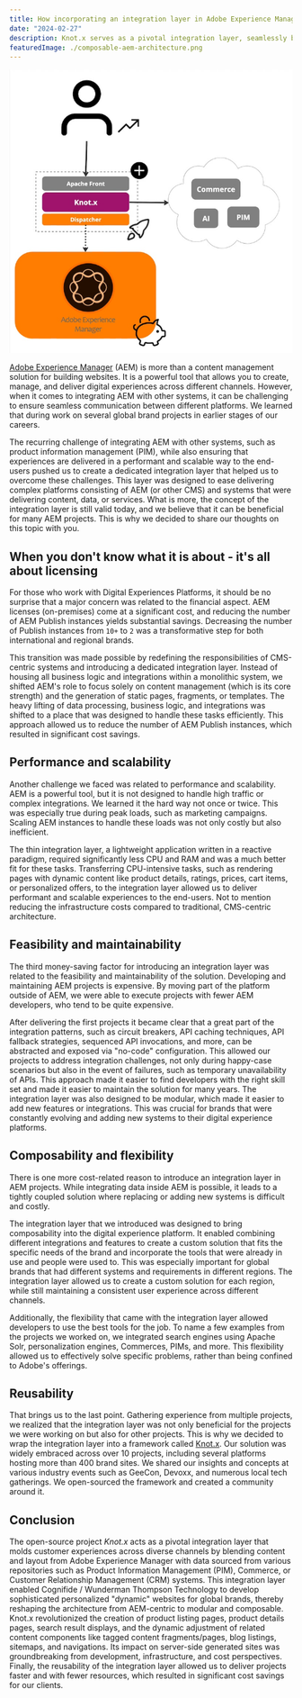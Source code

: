 ```yaml
---
title: How incorporating an integration layer in Adobe Experience Manager (AEM) project saved our clients money
date: "2024-02-27"
description: Knot.x serves as a pivotal integration layer, seamlessly blending content and style from Adobe Experience Manager with data from various sources to create sophisticated personalized websites, revolutionizing the construction and performance of digital platforms while offering flexibility and cost savings, making it a widely adopted solution in Adobe Experience Manager (AEM) projects.
featuredImage: ./composable-aem-architecture.png
---
```


![Composable AEM architecture](composable-aem-architecture.png)

[Adobe Experience Manager](https://business.adobe.com/products/experience-manager/adobe-experience-manager.html) (AEM) is more than a content management solution for building websites. It is a powerful tool that allows you to create, manage, and deliver digital experiences across different channels. However, when it comes to integrating AEM with other systems, it can be challenging to ensure seamless communication between different platforms. We learned that during work on several global brand projects in earlier stages of our careers.

The recurring challenge of integrating AEM with other systems, such as product information management (PIM), while also ensuring that experiences are delivered in a performant and scalable way to the end-users pushed us to create a dedicated integration layer that helped us to overcome these challenges. This layer was designed to ease delivering complex platforms consisting of AEM (or other CMS) and systems that were delivering content, data, or services. What is more, the concept of the integration layer is still valid today, and we believe that it can be beneficial for many AEM projects. This is why we decided to share our thoughts on this topic with you.

## When you don't know what it is about - it's all about licensing

For those who work with Digital Experiences Platforms, it should be no surprise that a major concern was related to the financial aspect. AEM licenses (on-premises) come at a significant cost, and reducing the number of AEM Publish instances yields substantial savings. Decreasing the number of Publish instances from `10+` to `2` was a transformative step for both international and regional brands.

This transition was made possible by redefining the responsibilities of CMS-centric systems and introducing a dedicated integration layer. Instead of housing all business logic and integrations within a monolithic system, we shifted AEM's role to focus solely on content management (which is its core strength) and the generation of static pages, fragments, or templates. The heavy lifting of data processing, business logic, and integrations was shifted to a place that was designed to handle these tasks efficiently. This approach allowed us to reduce the number of AEM Publish instances, which resulted in significant cost savings.

## Performance and scalability

Another challenge we faced was related to performance and scalability. AEM is a powerful tool, but it is not designed to handle high traffic or complex integrations. We learned it the hard way not once or twice. This was especially true during peak loads, such as marketing campaigns. Scaling AEM instances to handle these loads was not only costly but also inefficient. 

The thin integration layer, a lightweight application written in a reactive paradigm, required significantly less CPU and RAM and was a much better fit for these tasks. Transferring CPU-intensive tasks, such as rendering pages with dynamic content like product details, ratings, prices, cart items, or personalized offers, to the integration layer allowed us to deliver performant and scalable experiences to the end-users. Not to mention reducing the infrastructure costs compared to traditional, CMS-centric architecture.

## Feasibility and maintainability

The third money-saving factor for introducing an integration layer was related to the feasibility and maintainability of the solution. Developing and maintaining AEM projects is expensive. By moving part of the platform outside of AEM, we were able to execute projects with fewer AEM developers, who tend to be quite expensive.

After delivering the first projects it became clear that a great part of the integration patterns, such as circuit breakers, API caching techniques, API fallback strategies, sequenced API invocations, and more, can be abstracted and exposed via "no-code" configuration. This allowed our projects to address integration challenges, not only during happy-case scenarios but also in the event of failures, such as temporary unavailability of APIs. This approach made it easier to find developers with the right skill set and made it easier to maintain the solution for many years. The integration layer was also designed to be modular, which made it easier to add new features or integrations. This was crucial for brands that were constantly evolving and adding new systems to their digital experience platforms.

## Composability and flexibility

There is one more cost-related reason to introduce an integration layer in AEM projects. While integrating data inside AEM is possible, it leads to a tightly coupled solution where replacing or adding new systems is difficult and costly.

The integration layer that we introduced was designed to bring composability into the digital experience platform. It enabled combining different integrations and features to create a custom solution that fits the specific needs of the brand and incorporate the tools that were already in use and people were used to. This was especially important for global brands that had different systems and requirements in different regions. The integration layer allowed us to create a custom solution for each region, while still maintaining a consistent user experience across different channels.

Additionally, the flexibility that came with the integration layer allowed developers to use the best tools for the job. To name a few examples from the projects we worked on, we integrated search engines using Apache Solr, personalization engines, Commerces, PIMs, and more. This flexibility allowed us to effectively solve specific problems, rather than being confined to Adobe's offerings.

## Reusability

That brings us to the last point. Gathering experience from multiple projects, we realized that the integration layer was not only beneficial for the projects we were working on but also for other projects. This is why we decided to wrap the integration layer into a framework called [Knot.x](https://knotx.io/). Our solution was widely embraced across over 10 projects, including several platforms hosting more than 400 brand sites. We shared our insights and concepts at various industry events such as GeeCon, Devoxx, and numerous local tech gatherings. We open-sourced the framework and created a community around it.

## Conclusion

The open-source project *Knot.x* acts as a pivotal integration layer that molds customer experiences across diverse channels by blending content and layout from Adobe Experience Manager with data sourced from various repositories such as Product Information Management (PIM), Commerce, or Customer Relationship Management (CRM) systems. This integration layer enabled Cognifide / Wunderman Thompson Technology to develop sophisticated personalized "dynamic" websites for global brands, thereby reshaping the architecture from AEM-centric to modular and composable. Knot.x revolutionized the creation of product listing pages, product details pages, search result displays, and the dynamic adjustment of related content components like tagged content fragments/pages, blog listings, sitemaps, and navigations. Its impact on server-side generated sites was groundbreaking from development, infrastructure, and cost perspectives. Finally, the reusability of the integration layer allowed us to deliver projects faster and with fewer resources, which resulted in significant cost savings for our clients.